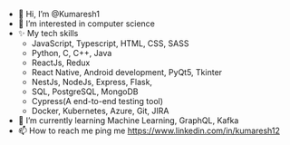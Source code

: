 - 👋 Hi, I’m @Kumaresh1
- 👀 I’m interested in computer science
- ✨ My tech skills
    - JavaScript, Typescript, HTML, CSS, SASS
    - Python, C, C++, Java
    - ReactJs, Redux
    - React Native, Android development, PyQt5, Tkinter
    - NestJs, NodeJs, Express, Flask,
    - SQL, PostgreSQL, MongoDB
    - Cypress(A end-to-end testing tool)
    - Docker, Kubernetes, Azure, Git, JIRA
- 🌱 I’m currently learning Machine Learning, GraphQL, Kafka
- 📫 How to reach me ping me https://www.linkedin.com/in/kumaresh12

<!---
Kumaresh1/Kumaresh1 is a ✨ special ✨ repository because its `README.md` (this file) appears on your GitHub profile.
You can click the Preview link to take a look at your changes.
--->
